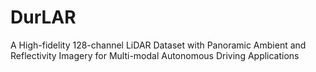 # DurLAR
A High-fidelity 128-channel LiDAR Dataset with Panoramic Ambient and Reflectivity Imagery for Multi-modal Autonomous Driving Applications
